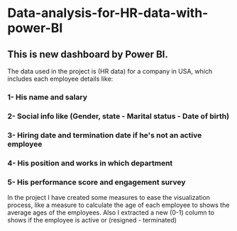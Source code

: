 # Data-analysis-for-HR-data-with-power-BI

## This is new dashboard by Power BI. 
The data used in the project is (HR data) for a company in USA, which includes each employee details like:

### 1- His name and salary
### 2- Social info like (Gender, state - Marital status - Date of birth)
### 3- Hiring date and termination date if he's not an active employee
### 4- His position and works in which department
### 5- His performance score and engagement survey

In the project I have created some measures to ease the visualization process, like a measure to calculate the age of each employee to shows the average ages of the employees. Also I extracted a new (0-1) column to shows if the employee is active or (resigned - terminated)
